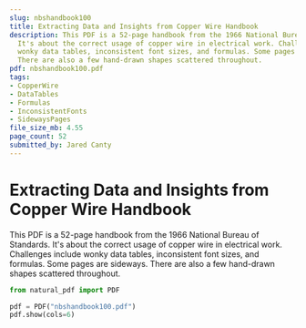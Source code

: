 ```yaml
---
slug: nbshandbook100
title: Extracting Data and Insights from Copper Wire Handbook
description: This PDF is a 52-page handbook from the 1966 National Bureau of Standards.
  It's about the correct usage of copper wire in electrical work. Challenges include
  wonky data tables, inconsistent font sizes, and formulas. Some pages are sideways.
  There are also a few hand-drawn shapes scattered throughout.
pdf: nbshandbook100.pdf
tags:
- CopperWire
- DataTables
- Formulas
- InconsistentFonts
- SidewaysPages
file_size_mb: 4.55
page_count: 52
submitted_by: Jared Canty
---
```

# Extracting Data and Insights from Copper Wire Handbook

This PDF is a 52-page handbook from the 1966 National Bureau of Standards. It's about the correct usage of copper wire in electrical work. Challenges include wonky data tables, inconsistent font sizes, and formulas. Some pages are sideways. There are also a few hand-drawn shapes scattered throughout.

```python
from natural_pdf import PDF

pdf = PDF("nbshandbook100.pdf")
pdf.show(cols=6)
```